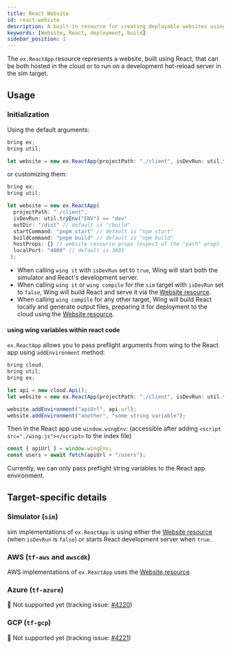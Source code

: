 ```yaml
---
title: React Website
id: react-website
description: A built-in resource for creating deployable websites using the React framework.
keywords: [Website, React, deployment, build]
sidebar_position: 1
---
```


The `ex.ReactApp` resource represents a website, built using React, that can be both hosted in the cloud or to run on a development hot-reload server in the sim target.

## Usage

### Initialization

Using the default arguments:

```ts
bring ex;
bring util;

let website = new ex.ReactApp(projectPath: "./client", isDevRun: util.tryEnv("ENV") == "dev");
```

or customizing them:

```ts
bring ex;
bring util;

let website = new ex.ReactApp(
  projectPath: "./client",
  isDevRun: util.tryEnv("ENV") == "dev"
  outDir: "/dist" // default is "/build"
  startCommand: "pnpm start" // default is "npm start"
  buildCommand: "pnpm build" // default is "npm build"
  hostProps: {} // website resource props (expect of the "path" prop)
  localPort: "4000" // default is 3001
 );
```

- When calling `wing it` with `isDevRun` set to `true`, Wing will start both the simulator and React's development server.
- When calling `wing it` or `wing compile` for the `sim` target with `isDevRun` set to `false`, Wing will build React and serve it via the [Website resource](../01-cloud/website.md).
- When calling `wing compile` for any other target, Wing will build React locally and generate output files, preparing it for deployment to the cloud using the [Website resource](../01-cloud/website.md).

#### using wing variables within react code

`ex.ReactApp` allows you to pass preflight arguments from wing to the React app using `addEnvironment` method:

```ts
bring cloud;
bring util;
bring ex;

let api = new cloud.Api();
let website = new ex.ReactApp(projectPath: "./client", isDevRun: util.tryEnv("ENV") == "dev");

website.addEnvironment("apiUrl", api.url);
website.addEnvironment("another", "some string variable");

```

Then in the React app use `window.wingEnv`:
(accessible after adding `<script src="./wing.js"></script>` to the index file)

```ts
const { apiUrl } = window.wingEnv;
const users = await fetch(apiUrl + "/users");
```

Currently, we can only pass preflight string variables to the React app environment.

## Target-specific details

### Simulator (`sim`)

sim implementations of `ex.ReactApp` is using either the [Website resource](../01-cloud/website.md) (when `isDevRun` is `false`) or starts React development server when `true`.

### AWS (`tf-aws` and `awscdk`)

AWS implementations of `ex.ReactApp` uses the [Website resource](../01-cloud/website.md).

### Azure (`tf-azure`)

🚧 Not supported yet (tracking issue: [#4220](https://github.com/winglang/wing/issues/4220))

### GCP (`tf-gcp`)

🚧 Not supported yet (tracking issue: [#4221](https://github.com/winglang/wing/issues/4221))
